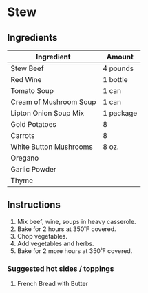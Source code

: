 
# Stew

## Ingredients

| Ingredient             | Amount    |
|------------------------|-----------|
| Stew Beef              | 4 pounds  |
| Red Wine               | 1 bottle  |
| Tomato Soup            | 1 can     |
| Cream of Mushroom Soup | 1 can     |
| Lipton Onion Soup Mix  | 1 package |
| Gold Potatoes          | 8         |
| Carrots                | 8         |
| White Button Mushrooms | 8 oz.     |
| Oregano                |           |
| Garlic Powder          |           |
| Thyme                  |           |

## Instructions

1. Mix beef, wine, soups in heavy casserole.
2. Bake for 2 hours at 350˚F covered.
3. Chop vegetables.
4. Add vegetables and herbs.
5. Bake for 2 more hours at 350˚F covered.

### Suggested hot sides / toppings

1. French Bread with Butter
